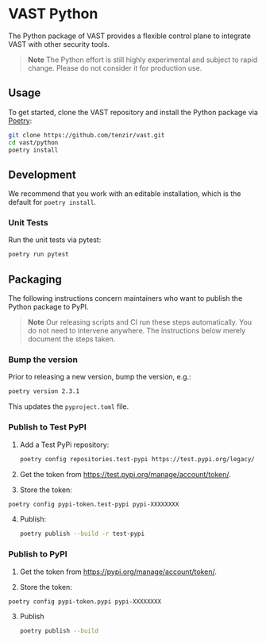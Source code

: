 # VAST Python

The Python package of VAST provides a flexible control plane to integrate VAST
with other security tools.

> **Note**
> The Python effort is still highly experimental and subject to rapid change.
> Please do not consider it for production use.

## Usage

To get started, clone the VAST repository and install the Python package via
[Poetry](https://python-poetry.org/docs/):

```bash
git clone https://github.com/tenzir/vast.git
cd vast/python
poetry install
```

## Development

We recommend that you work with an editable installation, which is the default
for `poetry install`.

### Unit Tests

Run the unit tests via pytest:

```bash
poetry run pytest
```

## Packaging

The following instructions concern maintainers who want to publish the Python
package to PyPI.

> **Note**
> Our releasing scripts and CI run these steps automatically. You do not need to
> intervene anywhere. The instructions below merely document the steps taken.

### Bump the version

Prior to releasing a new version, bump the version, e.g.:

```bash
poetry version 2.3.1
```

This updates the `pyproject.toml` file.

### Publish to Test PyPI

1. Add a Test PyPi repository:

   ```bash
   poetry config repositories.test-pypi https://test.pypi.org/legacy/
   ```

2. Get the token from <https://test.pypi.org/manage/account/token/>.

3. Store the token:

  ```bash
  poetry config pypi-token.test-pypi pypi-XXXXXXXX
  ```

4. Publish:
  
   ```bash
   poetry publish --build -r test-pypi
   ```

### Publish to PyPI

1. Get the token from <https://pypi.org/manage/account/token/>.

2. Store the token:

  ```bash
  poetry config pypi-token.pypi pypi-XXXXXXXX
  ```

3. Publish

   ```bash
   poetry publish --build
   ```
